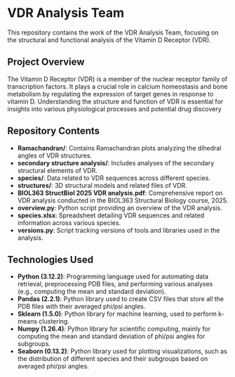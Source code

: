 # VDR Analysis Team

This repository contains the work of the VDR Analysis Team, focusing on the structural and functional analysis of the Vitamin D Receptor (VDR).

## Project Overview

The Vitamin D Receptor (VDR) is a member of the nuclear receptor family of transcription factors. It plays a crucial role in calcium homeostasis and bone metabolism by regulating the expression of target genes in response to vitamin D. Understanding the structure and function of VDR is essential for insights into various physiological processes and potential drug discovery

## Repository Contents

- **Ramachandran/**: Contains Ramachandran plots analyzing the dihedral angles of VDR structures.
- **secondary structure analysis/**: Includes analyses of the secondary structural elements of VDR.
- **species/**: Data related to VDR sequences across different species.
- **structures/**: 3D structural models and related files of VDR.
- **BIOL363 StructBiol 2025 VDR analysis.pdf**: Comprehensive report on VDR analysis conducted in the BIOL363 Structural Biology course, 2025.
- **overview.py**: Python script providing an overview of the VDR analysis.
- **species.xlsx**: Spreadsheet detailing VDR sequences and related information across various species.
- **versions.py**: Script tracking versions of tools and libraries used in the analysis.

## Technologies Used

- **Python (3.12.2)**: Programming language used for automating data retrieval, preprocessing PDB files, and performing various analyses (e.g., computing the mean and standard deviation).
- **Pandas (2.2.1)**: Python library used to create CSV files that store all the PDB files with their averaged phi/psi angles.
- **Sklearn (1.5.0)**: Python library for machine learning, used to perform k-means clustering.
- **Numpy (1.26.4)**: Python library for scientific computing, mainly for computing the mean and standard deviation of phi/psi angles for subgroups.
- **Seaborn (0.13.2)**: Python library used for plotting visualizations, such as the distribution of different species and their subgroups based on averaged phi/psi angles.

